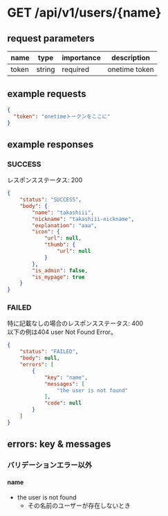 # GET /api/v1/users/{name}
## request parameters
| name | type | importance | description | 
| ---- | ---- | ---------- | ----------- | 
| token | string | required | onetime token |
## example requests
```json
{
  "token": "onetimeトークンをここに"
}
```
## example responses
### SUCCESS
レスポンスステータス: 200
```json
{
    "status": "SUCCESS",
    "body": {
        "name": "takashiii",
        "nickname": "takashiii-nickname",
        "explanation": "aaa",
        "icon": {
            "url": null,
            "thumb": {
                "url": null
            }
        },
        "is_admin": false,
        "is_mypage": true
    }
}
```
### FAILED
特に記載なしの場合のレスポンスステータス: 400  
以下の例は404 user Not Found Error。
```json
{
    "status": "FAILED",
    "body": null,
    "errors": [
        {
            "key": "name",
            "messages": [
                "the user is not found"
            ],
            "code": null
        }
    ]
}
```
## errors: key & messages
### バリデーションエラー以外
#### name
- the user is not found
  - その名前のユーザーが存在しないとき
